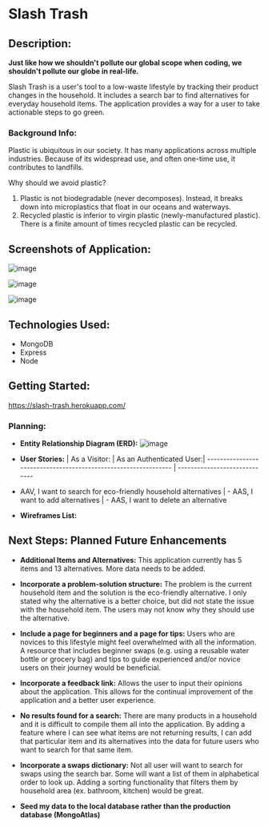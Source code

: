 # Slash Trash

## Description:

**Just like how we shouldn't pollute our global scope when coding, we shouldn't pollute our globe in real-life.**

Slash Trash is a user's tool to a low-waste lifestyle by tracking their product changes in the household.
It includes a search bar to find alternatives for everyday household items.
The application provides a way for a user to take actionable steps to go green.

### Background Info:
Plastic is ubiquitous in our society. It has many applications across multiple industries. Because of its widespread use, and often one-time use, it contributes to landfills.

Why should we avoid plastic?
1. Plastic is not biodegradable (never decomposes). Instead, it breaks down into microplastics that float in our oceans and waterways.
2. Recycled plastic is inferior to virgin plastic (newly-manufactured plastic). There is a finite amount of times recycled plastic can be recycled.

## Screenshots of Application:

![image](https://user-images.githubusercontent.com/62129720/85089614-13ef5080-b1b1-11ea-98b8-afaff12506ed.png)

![image](https://user-images.githubusercontent.com/62129720/85089585-033eda80-b1b1-11ea-915d-e4d98b53894c.png)

![image](https://user-images.githubusercontent.com/62129720/85089528-dab6e080-b1b0-11ea-97c5-b1577233c4e9.png)

## Technologies Used:

- MongoDB
- Express
- Node

## Getting Started:
https://slash-trash.herokuapp.com/

### Planning:
- **Entity Relationship Diagram (ERD):**
![image](https://user-images.githubusercontent.com/62129720/85229184-71a0ba00-b3b6-11ea-8f49-e0d766933118.png)

- **User Stories:**
| As a Visitor:                                                  | As an Authenticated User:|
---------------------------------------------------------------  | -----------------------------
- AAV, I want to search for eco-friendly household alternatives  | - AAS, I want to add alternatives
                                                                 | - AAS, I want to delete an alternative



- **Wireframes List:**

## Next Steps: Planned Future Enhancements

- **Additional Items and Alternatives:**
  This application currently has 5 items and 13 alternatives. More data needs to be added.

- **Incorporate a problem-solution structure:**
  The problem is the current household item and the solution is the eco-friendly alternative. I only stated why the alternative is a better choice, but did not state the issue with the household item. The users may not know why they should use the alternative.

- **Include a page for beginners and a page for tips:**
  Users who are novices to this lifestyle might feel overwhelmed with all the information.
  A resource that includes beginner swaps (e.g. using a reusable water bottle or grocery bag) and tips to guide experienced and/or novice users on their journey would be beneficial.

- **Incorporate a feedback link:**
  Allows the user to input their opinions about the application. This allows for the continual improvement of the application and a better user experience.

- **No results found for a search:**
  There are many products in a household and it is difficult to compile them all into the application. By adding a feature where I can see what items are not returning results, I can add that particular item and its alternatives into the data for future users who want to search for that same item.

- **Incorporate a swaps dictionary:**
  Not all user will want to search for swaps using the search bar. Some will want a list of them in alphabetical order to look up. Adding a sorting functionality that filters them by household area (ex. bathroom, kitchen) would be great.

- **Seed my data to the local database rather than the production database (MongoAtlas)**
